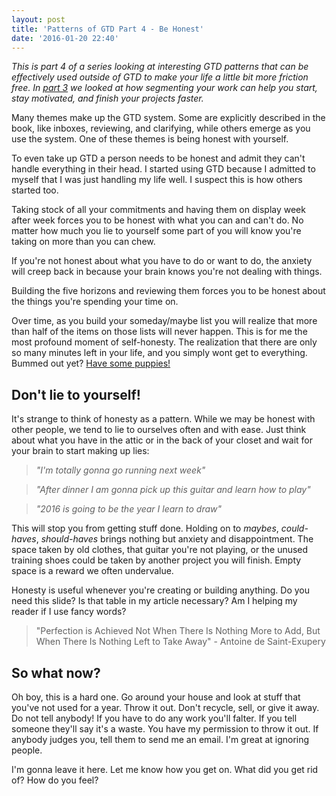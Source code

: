 ```yaml
---
layout: post
title: 'Patterns of GTD Part 4 - Be Honest'
date: '2016-01-20 22:40'
---
```


_This is part 4 of a series looking at interesting GTD patterns that can be effectively used outside of GTD to make your life a little bit more friction free. In [part 3](http://bkkkk.github.io/2015-12-03-gtd-concepts-part3-define-early/) we looked at how segmenting your work can help you start, stay motivated, and finish your projects faster._

Many themes make up the GTD system. Some are explicitly described in the book, like inboxes, reviewing, and clarifying, while others emerge as you use the system. One of these themes is being honest with yourself.

To even take up GTD a person needs to be honest and admit they can't handle everything in their head. I started using GTD because I admitted to myself that I was just handling my life well. I suspect this is how others started too.

Taking stock of all your commitments and having them on display week after week forces you to be honest with what you can and can't do. No matter how much you lie to yourself some part of you will know you're taking on more than you can chew.

If you're not honest about what you have to do or want to do, the anxiety will creep back in because your brain knows you're not dealing with things.

Building the five horizons and reviewing them forces you to be honest about the things you're spending your time on.

Over time, as you build your someday/maybe list you will realize that more than half of the items on those lists will never happen. This is for me the most profound moment of self-honesty. The realization that there are only so many minutes left in your life, and you simply wont get to everything. Bummed out yet? [Have some puppies!](https://twitter.com/cuteemergency)
 
## Don't lie to yourself!

It's strange to think of honesty as a pattern. While we may be honest with other people, we tend to lie to ourselves often and with ease. Just think about what you have in the attic or in the back of your closet and wait for your brain to start making up lies:

> _"I'm totally gonna go running next week"_

> _"After dinner I am gonna pick up this guitar and learn how to play"_

> _"2016 is going to be the year I learn to draw"_

This will stop you from getting stuff done. Holding on to _maybes_, _could-haves_, _should-haves_ brings nothing but anxiety and disappointment. The space taken by old clothes, that guitar you're not playing, or the unused training shoes could be taken by another project you will finish. Empty space is a reward we often undervalue.

Honesty is useful whenever you're creating or building anything. Do you need this slide? Is that table in my article necessary? Am I helping my reader if I use fancy words?
> "Perfection is Achieved Not When There Is Nothing More to Add, But When There Is Nothing Left to Take Away" - Antoine de Saint-Exupery

## So what now?

Oh boy, this is a hard one. Go around your house and look at stuff that you've not used for a year. Throw it out. Don't recycle, sell, or give it away. Do not tell anybody! If you have to do any work you'll falter. If you tell someone they'll say it's a waste. You have my permission to throw it out. If anybody judges you, tell them to send me an email. I'm great at ignoring people.

I'm gonna leave it here. Let me know how you get on. What did you get rid of? How do you feel?
